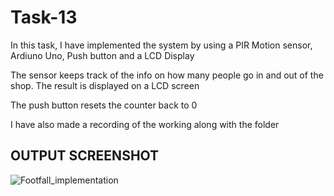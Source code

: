 # Task-13

In this task, I have implemented the system by using a PIR Motion sensor, Ardiuno Uno, Push button and a LCD Display

The sensor keeps track of the info on how many people go in and out of the shop. The result is displayed on a LCD screen 

The push button resets the counter back to 0

I have also made a recording of the working along with the folder
## OUTPUT SCREENSHOT
![Footfall_implementation](https://user-images.githubusercontent.com/98250904/205026924-570786ce-25a6-46ea-a413-bee3fe0cb87b.png)


